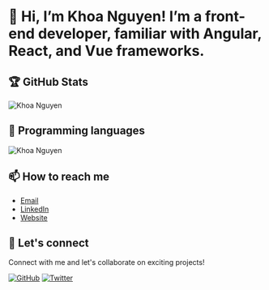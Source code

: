 # 👋 Hi, I’m Khoa Nguyen! I’m a front-end developer, familiar with Angular, React, and Vue frameworks.

## 🏆 GitHub Stats

![Khoa Nguyen](https://github-readme-stats.vercel.app/api?username=khoanguyn1411&show_icons=true&hide=prs&theme=radical)

## 🔧 Programming languages

![Khoa Nguyen](https://github-readme-stats.vercel.app/api/top-langs/?username=khoanguyn1411&layout=compact&langs_count=8)

## 📫 How to reach me

- [Email](mailto:khoaah1411@gmail.com)
- [LinkedIn](https://www.linkedin.com/in/khoanguyn1411/)
- [Website](https://khoanguyen-portfolio.vercel.app)

## 🤝 Let's connect

Connect with me and let's collaborate on exciting projects!

[![GitHub](https://img.shields.io/github/followers/khoanguyn1411?style=social)](https://github.com/khoanguyn1411)
[![Twitter](https://img.shields.io/twitter/follow/khoaah1411?style=social)](https://twitter.com/khoaah1411)
